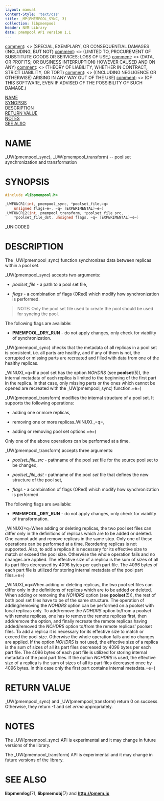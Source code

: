 ```yaml
---
layout: manual
Content-Style: 'text/css'
title: _MP(PMEMPOOL_SYNC, 3)
collection: libpmempool
header: NVM Library
date: pmempool API version 1.1
...
```


[comment]: <> (Copyright 2017, Intel Corporation)

[comment]: <> (Redistribution and use in source and binary forms, with or without)
[comment]: <> (modification, are permitted provided that the following conditions)
[comment]: <> (are met:)
[comment]: <> (    * Redistributions of source code must retain the above copyright)
[comment]: <> (      notice, this list of conditions and the following disclaimer.)
[comment]: <> (    * Redistributions in binary form must reproduce the above copyright)
[comment]: <> (      notice, this list of conditions and the following disclaimer in)
[comment]: <> (      the documentation and/or other materials provided with the)
[comment]: <> (      distribution.)
[comment]: <> (    * Neither the name of the copyright holder nor the names of its)
[comment]: <> (      contributors may be used to endorse or promote products derived)
[comment]: <> (      from this software without specific prior written permission.)

[comment]: <> (THIS SOFTWARE IS PROVIDED BY THE COPYRIGHT HOLDERS AND CONTRIBUTORS)
[comment]: <> ("AS IS" AND ANY EXPRESS OR IMPLIED WARRANTIES, INCLUDING, BUT NOT)
[comment]: <> (LIMITED TO, THE IMPLIED WARRANTIES OF MERCHANTABILITY AND FITNESS FOR)
[comment]: <> (A PARTICULAR PURPOSE ARE DISCLAIMED. IN NO EVENT SHALL THE COPYRIGHT)
[comment]: <> (OWNER OR CONTRIBUTORS BE LIABLE FOR ANY DIRECT, INDIRECT, INCIDENTAL,)
[comment]: <> (SPECIAL, EXEMPLARY, OR CONSEQUENTIAL DAMAGES (INCLUDING, BUT NOT)
[comment]: <> (LIMITED TO, PROCUREMENT OF SUBSTITUTE GOODS OR SERVICES; LOSS OF USE,)
[comment]: <> (DATA, OR PROFITS; OR BUSINESS INTERRUPTION) HOWEVER CAUSED AND ON ANY)
[comment]: <> (THEORY OF LIABILITY, WHETHER IN CONTRACT, STRICT LIABILITY, OR TORT)
[comment]: <> ((INCLUDING NEGLIGENCE OR OTHERWISE) ARISING IN ANY WAY OUT OF THE USE)
[comment]: <> (OF THIS SOFTWARE, EVEN IF ADVISED OF THE POSSIBILITY OF SUCH DAMAGE.)

[comment]: <> (pmempool_sync.3 -- man page for pmempool sync and transform)

[NAME](#name)<br />
[SYNOPSIS](#synopsis)<br />
[DESCRIPTION](#description)<br />
[RETURN VALUE](#return-value)<br />
[NOTES](#notes)<br />
[SEE ALSO](#see-also)<br />


# NAME #

_UW(pmempool_sync), _UW(pmempool_transform) -- pool set synchronization and transformation


# SYNOPSIS #

```c
#include <libpmempool.h>

_UWFUNCR1(int, pmempool_sync, *poolset_file,=q=
	unsigned flags=e=, =q= (EXPERIMENTAL)=e=)
_UWFUNCR12(int, pmempool_transform, *poolset_file_src,
	*poolset_file_dst, unsigned flags, =q= (EXPERIMENTAL)=e=)
```

_UNICODE()


# DESCRIPTION #

The _UW(pmempool_sync) function synchronizes data between replicas within
a pool set.

_UW(pmempool_sync) accepts two arguments:

* *poolset_file* - a path to a pool set file,

* *flags* - a combination of flags (ORed) which modify how synchronization
is performed.

>NOTE: Only the pool set file used to create the pool should be used
for syncing the pool.

The following flags are available:

* **PMEMPOOL_DRY_RUN** - do not apply changes, only check for viability of
synchronization.

_UW(pmempool_sync) checks that the metadata of all replicas in
a pool set is consistent, i.e. all parts are healthy, and if any of them is
not, the corrupted or missing parts are recreated and filled with data from
one of the healthy replicas.

_WINUX(,=q=If a pool set has the option *NOHDRS* (see **poolset**(5)), the internal
metadata of each replica is limited to the beginning of the first part in the
replica. In that case, only missing parts or the ones which cannot be opened
are recreated with the _UW(pmempool_sync) function.=e=)

_UW(pmempool_transform) modifies the internal structure of a pool set.
It supports the following operations:

* adding one or more replicas,

* removing one or more replicas_WINUX(.,=q=,

* adding or removing pool set options.=e=)

Only one of the above operations can be performed at a time.

_UW(pmempool_transform) accepts three arguments:

* *poolset_file_src* - pathname of the pool *set* file for the source
pool set to be changed,

* *poolset_file_dst* - pathname of the pool *set* file that defines the new
structure of the pool set,

* *flags* - a combination of flags (ORed) which modify how synchronization
is performed.

The following flags are available:

* **PMEMPOOL_DRY_RUN** - do not apply changes, only check for viability of
transformation.

_WINUX(=q=When adding or deleting replicas, the two pool set files can differ only in the
definitions of replicas which are to be added or deleted. One cannot add and
remove replicas in the same step. Only one of these operations can be performed
at a time. Reordering replicas is not supported.
Also, to add a replica it is necessary for its effective size to match or
exceed the pool size. Otherwise the whole operation fails and no changes are
applied. The effective size of a replica is the sum of sizes of all its part
files decreased by 4096 bytes per each part file. The 4096 bytes of each part
file is utilized for storing internal metadata of the pool part files.=e=)

_WINUX(,=q=When adding or deleting replicas, the two pool set files can differ only in the
definitions of replicas which are to be added or deleted. When adding or
removing the *NOHDRS* option (see **poolset**(5)), the rest of both pool set
files have to be of the same structure. The operation of adding/removing the
*NOHDRS* option can be performed on a poolset with local replicas only. To
add/remove the *NOHDRS* option to/from a poolset with remote replicas, one has
to remove the remote replicas first, then add/remove the option, and finally
recreate the remote replicas having added/removed the *NOHDRS* option to/from
the remote replicas' poolset files.
To add a replica it is necessary for its effective size to match or exceed the
pool size. Otherwise the whole operation fails and no changes are applied.
If the option *NOHDRS* is not used, the effective size of a replica is the sum
of sizes of all its part files decreased by 4096 bytes per each part file.
The 4096 bytes of each part file is utilized for storing internal metadata of
the pool part files.
If the option *NOHDRS* is used, the effective size of a replica is the sum of
sizes of all its part files decreased once by 4096 bytes. In this case only
the first part contains internal metadata.=e=)


# RETURN VALUE #

_UW(pmempool_sync) and _UW(pmempool_transform) return 0 on success.
Otherwise, they return -1 and set *errno* appropriately.


# NOTES #


The _UW(pmempool_sync) API is experimental and it may change in future
versions of the library.

The _UW(pmempool_transform) API is experimental and it may change in future
versions of the library.

# SEE ALSO #

**libpmemlog**(7), **libpmemobj**(7) and **<http://pmem.io>**
